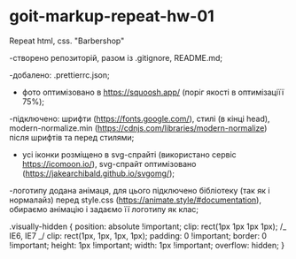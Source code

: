 # goit-markup-repeat-hw-01

Repeat html, css. "Barbershop"

-створено репозиторій, разом із .gitignore, README.md;

-добалено: .prettierrc.json;

- фото оптимізовано в https://squoosh.app/ (поріг якості в оптимізаціїї 75%);

-підключено: шрифти (https://fonts.google.com/), стилі (в кінці head), modern-normalize.min
(https://cdnjs.com/libraries/modern-normalize) після шрифтів та перед стилями;

- усі іконки розміщено в svg-спрайті (використано сервіс https://icomoon.io/), svg-спрайт
  оптимізовано (https://jakearchibald.github.io/svgomg/);

-логотипу додана анімаця, для цього підключено бібліотеку (так як і нормалайз) перед style.css
(https://animate.style/#documentation), обираємо анімацію і задаємо її логотипу як клас;

.visually-hidden { position: absolute !important; clip: rect(1px 1px 1px 1px); /_ IE6, IE7 _/ clip:
rect(1px, 1px, 1px, 1px); padding: 0 !important; border: 0 !important; height: 1px !important;
width: 1px !important; overflow: hidden; }
